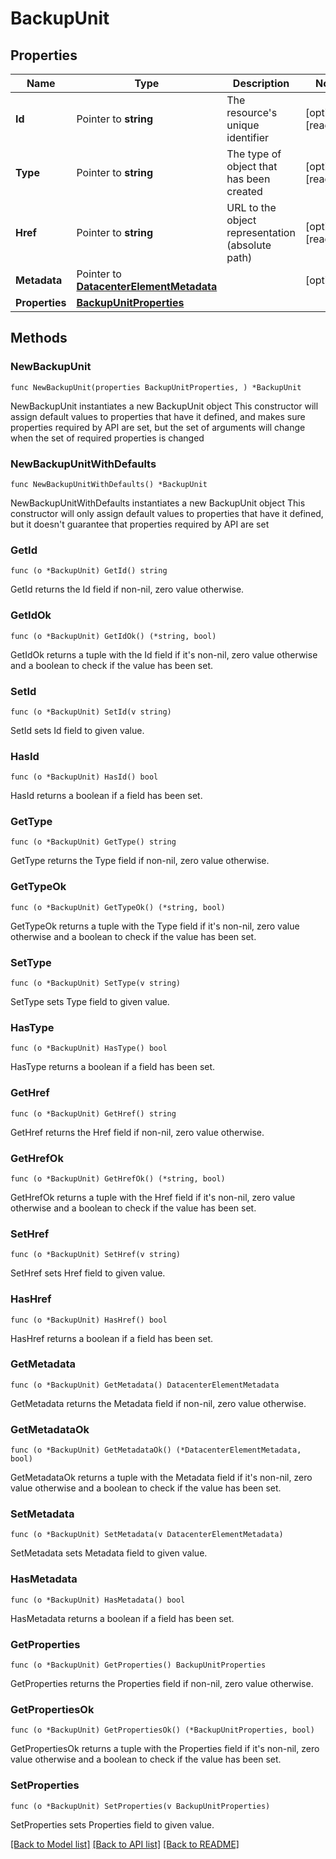 # BackupUnit

## Properties

Name | Type | Description | Notes
------------ | ------------- | ------------- | -------------
**Id** | Pointer to **string** | The resource&#39;s unique identifier | [optional] [readonly] 
**Type** | Pointer to **string** | The type of object that has been created | [optional] [readonly] 
**Href** | Pointer to **string** | URL to the object representation (absolute path) | [optional] [readonly] 
**Metadata** | Pointer to [**DatacenterElementMetadata**](DatacenterElementMetadata.md) |  | [optional] 
**Properties** | [**BackupUnitProperties**](BackupUnitProperties.md) |  | 

## Methods

### NewBackupUnit

`func NewBackupUnit(properties BackupUnitProperties, ) *BackupUnit`

NewBackupUnit instantiates a new BackupUnit object
This constructor will assign default values to properties that have it defined,
and makes sure properties required by API are set, but the set of arguments
will change when the set of required properties is changed

### NewBackupUnitWithDefaults

`func NewBackupUnitWithDefaults() *BackupUnit`

NewBackupUnitWithDefaults instantiates a new BackupUnit object
This constructor will only assign default values to properties that have it defined,
but it doesn't guarantee that properties required by API are set

### GetId

`func (o *BackupUnit) GetId() string`

GetId returns the Id field if non-nil, zero value otherwise.

### GetIdOk

`func (o *BackupUnit) GetIdOk() (*string, bool)`

GetIdOk returns a tuple with the Id field if it's non-nil, zero value otherwise
and a boolean to check if the value has been set.

### SetId

`func (o *BackupUnit) SetId(v string)`

SetId sets Id field to given value.

### HasId

`func (o *BackupUnit) HasId() bool`

HasId returns a boolean if a field has been set.

### GetType

`func (o *BackupUnit) GetType() string`

GetType returns the Type field if non-nil, zero value otherwise.

### GetTypeOk

`func (o *BackupUnit) GetTypeOk() (*string, bool)`

GetTypeOk returns a tuple with the Type field if it's non-nil, zero value otherwise
and a boolean to check if the value has been set.

### SetType

`func (o *BackupUnit) SetType(v string)`

SetType sets Type field to given value.

### HasType

`func (o *BackupUnit) HasType() bool`

HasType returns a boolean if a field has been set.

### GetHref

`func (o *BackupUnit) GetHref() string`

GetHref returns the Href field if non-nil, zero value otherwise.

### GetHrefOk

`func (o *BackupUnit) GetHrefOk() (*string, bool)`

GetHrefOk returns a tuple with the Href field if it's non-nil, zero value otherwise
and a boolean to check if the value has been set.

### SetHref

`func (o *BackupUnit) SetHref(v string)`

SetHref sets Href field to given value.

### HasHref

`func (o *BackupUnit) HasHref() bool`

HasHref returns a boolean if a field has been set.

### GetMetadata

`func (o *BackupUnit) GetMetadata() DatacenterElementMetadata`

GetMetadata returns the Metadata field if non-nil, zero value otherwise.

### GetMetadataOk

`func (o *BackupUnit) GetMetadataOk() (*DatacenterElementMetadata, bool)`

GetMetadataOk returns a tuple with the Metadata field if it's non-nil, zero value otherwise
and a boolean to check if the value has been set.

### SetMetadata

`func (o *BackupUnit) SetMetadata(v DatacenterElementMetadata)`

SetMetadata sets Metadata field to given value.

### HasMetadata

`func (o *BackupUnit) HasMetadata() bool`

HasMetadata returns a boolean if a field has been set.

### GetProperties

`func (o *BackupUnit) GetProperties() BackupUnitProperties`

GetProperties returns the Properties field if non-nil, zero value otherwise.

### GetPropertiesOk

`func (o *BackupUnit) GetPropertiesOk() (*BackupUnitProperties, bool)`

GetPropertiesOk returns a tuple with the Properties field if it's non-nil, zero value otherwise
and a boolean to check if the value has been set.

### SetProperties

`func (o *BackupUnit) SetProperties(v BackupUnitProperties)`

SetProperties sets Properties field to given value.



[[Back to Model list]](../README.md#documentation-for-models) [[Back to API list]](../README.md#documentation-for-api-endpoints) [[Back to README]](../README.md)


